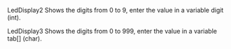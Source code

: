 LedDisplay2 
Shows the digits from 0 to 9, enter the value in a variable digit (int). 


LedDisplay3 
Shows the digits from 0 to 999, enter the value in a variable tab[] (char).  
